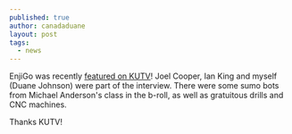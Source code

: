 ```yaml
---
published: true
author: canadaduane
layout: post
tags: 
  - news
---
```


EnjiGo was recently [featured on KUTV](http://www.kutv.com/news/top-stories/stories/vid_7480.shtml)! Joel Cooper, Ian King and myself (Duane Johnson) were part of the interview. There were some sumo bots from Michael Anderson's class in the b-roll, as well as gratuitous drills and CNC machines.

Thanks KUTV!

